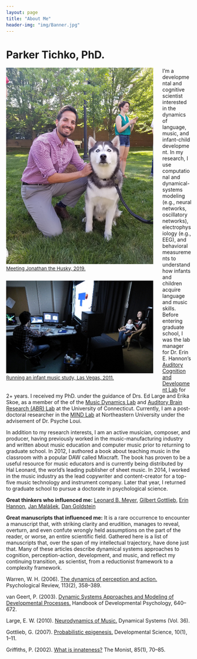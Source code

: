 ```yaml
---
layout: page
title: "About Me"
header-img: "img/Banner.jpg"
---
```

# Parker Tichko, PhD.

<div style="float: left; padding-right: 25px; padding-bottom: 25px">
	<a href="http://ptichko.github.io/img/AboutMe_pic_2.jpg">
	<img src="/img/AboutMe_pic_2.jpg" width="400" alt="Parker Tichko" onclick="_gaq.push(['_trackEvent', 'IMGs', 'Image', 'Ironman']);" />
	<figcaption>
                <font size="2">Meeting Jonathan the Husky, 2019.</font>
    </figcaption>
	</a>
</div>

<div style="float: left; padding-right: 25px; padding-bottom: 25px">
	<a href="http://ptichko.github.io/img/AboutMe2.jpg">
	<img src="/img/AboutMe2.jpg" width="400" alt="Parker Tichko" onclick="_gaq.push(['_trackEvent', 'IMGs', 'Image', 'Ironman']);" />
	<figcaption>
                <font size="2">Running an infant music study, Las Vegas, 2011.</font>
    </figcaption>
	</a>
</div>

I’m a developmental and cognitive scientist interested in the dynamics of language, music, and infant-child development. In my research, I use computational and dynamical-systems modeling (e.g., neural networks, oscillatory networks), electrophysiology (e.g., EEG), and behavioral measurements to understand how infants and children acquire language and music skills. 
Before entering graduate school, I was the lab manager for Dr. Erin E. Hannon’s [Auditory Cognition and Development Lab](www.ehannon.faculty.unlv.edu//Home.html) for 2+ years. 
I received my PhD. under the guidance of Drs. Ed Large and Erika Skoe, as a member of the of the [Music Dynamics Lab](https://musicdynamicslab.uconn.edu/) and [Auditory Brain Research (ABR) Lab](https://skoelab.uconn.edu/) at the University of Connecticut. Currently, I am a post-doctoral researcher in the [MIND Lab](https://web.northeastern.edu/mindlab/) at Northeastern University under the advisement of Dr. Psyche Loui.

In addition to my research interests, I am an active musician, composer, and producer, having previously worked in the music-manufacturing industry and written about music education and computer music prior to returning to graduate school. In 2012, I authored a book about teaching music in the classroom with a popular DAW called Mixcraft. The book has proven to be a useful resource for music educators and is currently being distributed by Hal Leonard, the world’s leading publisher of sheet music. In 2014, I worked in the music industry as the lead copywriter and content-creator for a top-five music technology and instrument company. Later that year, I returned to graduate school to pursue a doctorate in psychological science.

**Great thinkers who influenced me:** [Leonard B. Meyer](https://en.wikipedia.org/wiki/Leonard_B._Meyer), [Gilbert Gottlieb](https://en.wikipedia.org/wiki/Gilbert_Gottlieb), [Erin Hannon](http://ehannon.faculty.unlv.edu//home.html), [Jan Malášek](https://www.pololu.com/blog/engage-your-brain), [Dan Goldstein](https://acoustica.com/company/)

**Great manuscripts that influenced me:**
It is a rare occurrence to encounter a manuscript that, with striking clarity and erudition, manages to reveal, overturn, and even confute wrongly held assumptions on the part of the reader, or worse, an entire scientific field. Gathered here is a list of manuscripts that, over the span of my intellectual trajectory, have done just that. Many of these articles describe dynamical systems approaches to cognition, perception-action, development, and music, and reflect my continuing transition,  as scientist, from a reductionist framework to a complexity framework.

Warren, W. H. (2006). [The dynamics of perception and action.](https://doi.org/10.1037/0033-295X.113.2.358) Psychological Review, 113(2), 358–389.

van Geert, P. (2003). [Dynamic Systems Approaches and Modeling of Developmental Processes.](https://doi.org/10.4135/9781848608306) Handbook of Developmental Psychology, 640–672. 

Large, E. W. (2010). [Neurodynamics of Music.](https://doi.org/10.1007/978-1-4419-6114-3) Dynamical Systems (Vol. 36). 

Gottlieb, G. (2007). [Probabilistic epigenesis.](https://doi.org/10.1111/j.1467-7687.2007.00556.x) Developmental Science, 10(1), 1–11. 

Griffiths, P. (2002). [What is innateness?](https://doi.org/10.5840/monist20028518) The Monist, 85(1), 70–85. 
 